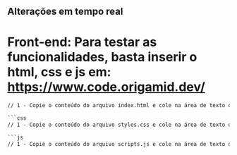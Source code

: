## Alterações em tempo real

# Front-end: Para testar as funcionalidades, basta inserir o html, css e js em: https://www.code.origamid.dev/

```html
// 1 - Copie o conteúdo do arquivo index.html e cole na área de texto da aba HTML do site: https://www.code.origamid.dev/

```css
// 1 - Copie o conteúdo do arquivo styles.css e cole na área de texto da aba CSS do site: https://www.code.origamid.dev/

```js
// 1 - Copie o conteúdo do arquivo scripts.js e cole na área de texto da aba JS do site: https://www.code.origamid.dev/
